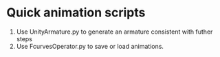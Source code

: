 # Quick animation scripts 

1. Use UnityArmature.py to generate an armature consistent with futher steps
1. Use FcurvesOperator.py to save or load animations. 
